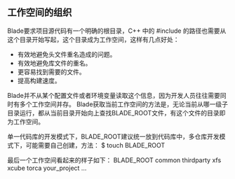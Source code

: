 工作空间的组织
------------
Blade要求项目源代码有一个明确的根目录，C++ 中的 #include 的路径也需要从这个目录开始写起，这个目录成为工作空间，这样有几点好处：

* 有效地避免头文件重名造成的问题。
* 有效地避免库文件的重名。
* 更容易找到需要的文件。
* 提高构建速度。

Blade并不从某个配置文件或者环境变量读取这个信息，因为开发人员往往需要同时有多个工作空间并存。
Blade获取当前工作空间的方法是，无论当前从哪一级子目录运行，都从当前目录开始向上查找BLADE_ROOT文件，有这个文件的目录即为工作空间。

单一代码库的开发模式下，BLADE_ROOT建议统一放到代码库中，多仓库开发模式下，可能需要自己创建，方法：
 $ touch BLADE_ROOT

最后一个工作空间看起来的样子如下：
 BLADE_ROOT
 common
 thirdparty
 xfs
 xcube
 torca
 your_project
 ...

